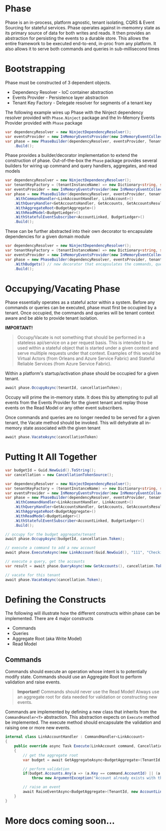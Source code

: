# Phase
Phase is an in-process, platform agnostic, tenant isolating, CQRS & Event Sourcing for stateful services. Phase operates against in-memomry state as its primary source of data for both writes and reads. It then provides an abstraction for persisting the events to a durable store. This allows the entire framework to be executed end-to-end, in-proc from any platform. It also allows it to serve both commands and queries in sub-millisecond times

# Bootstrapping
Phase must be constructed of 3 dependent objects.
- Dependency Resolver - IoC container abstraction
- Events Provider - Persistence layer abstraction
- Tenant Key Factory - Delegate resolver for segments of a tenant key


The following example wires up Phase with the Ninject dependency resolver provided with `Phase.Ninject` package and the In-Memory Events Provider provided with `Phase` package

```csharp
var dependencyResolver = new NinjectDependencyResolver();
var eventsProvider = new InMemoryEventsProvider(new InMemoryEventCollection(), TenantKeyFactory);
var phase = new PhaseBuilder(dependencyResolver, eventsProvider, TenantKeyFactory)
    .Build();
```

Phase provides a builder/decorator implementation to extend the construction of phase. Out-of-the-box the `Phase` package provides several builders for wiring up command and query handlers, aggregates, and read models

```csharp
var dependencyResolver = new NinjectDependencyResolver();
var tenantKeyFactory = (tenantInstanceName) => new Dictionary<string, string> { { "boardid", tenantInstanceName } };
var eventsProvider = new InMemoryEventsProvider(new InMemoryEventCollection(), tenantKeyFactory);
var phase = new PhaseBuilder(dependencyResolver, eventsProvider, tenantKeyFactory)
    .WithCommandHandler<LinkAccountHandler, LinkAccount>()
    .WithQueryHandler<GetAccountsHandler, GetAccounts, GetAccountsResult>()
    .WithAggregateRoot<BudgetAggregate>()
    .WithReadModel<BudgetLedger>()
    .WithStatefulEventSubscriber<AccountLinked, BudgetLedger>()
    .Build();
```

These can be further abstracted into their own decorator to encapsulate dependencies for a given domain module

```csharp
var dependencyResolver = new NinjectDependencyResolver();
var tenantKeyFactory = (tenantInstanceName) => new Dictionary<string, string> { { "boardid", tenantInstanceName } };
var eventsProvider = new InMemoryEventsProvider(new InMemoryEventCollection(), tenantKeyFactory);
var phase = new PhaseBuilder(dependencyResolver, eventsProvider, tenantKeyFactory)
    .WithBudgets() // new decorator that encapsulates the commands, queries, and models
    .Build();
```

# Occupying/Vacating Phase
Phase essentially operates as a stateful actor within a system. Before any commands or queries can be executed, phase must first be occupied by a tenant. Once occupied, the commands and queries will be tenant context aware and be able to provide tenant isolation.

**IMPORTANT!** 
> Occupy/Vacate is not something that should be performed in a stateless api/service on a per request basis. This is intended to be used within a stateful object that is started under a given context and serve mulitiple requests under that context. Examples of this would be Virtual Actors (from Orleans and Azure Service Fabric) and Stateful Reliable Services (from Azure Service Fabric).

Within a platform's startup/activation phase should be occupied for a given tenant. 

```csharp
await phase.OccupyAsync(tenantId, cancellationToken);
```

Occupy will prime the in-memory state. It does this by attempting to pull all events from the Events Provider for the givent tenant and replay those events on the Read Model or any other event subscribers.

Once commands and queries are no longer needed to be served for a given tenant, the Vacate method should be invoked. This will dehydrate all in-memory state associated with the given tenant

```csharp
await phase.VacateAsync(cancellationToken)
```

# Putting It All Together
```csharp
var budgetId = Guid.NewGuid().ToString();
var cancellation = new CancellationTokenSource();

var dependencyResolver = new NinjectDependencyResolver();
var tenantKeyFactory = (tenantInstanceName) => new Dictionary<string, string> { { "boardid", tenantInstanceName } };
var eventsProvider = new InMemoryEventsProvider(new InMemoryEventCollection(), tenantKeyFactory);
var phase = new PhaseBuilder(dependencyResolver, eventsProvider, tenantKeyFactory)
    .WithCommandHandler<LinkAccountHandler, LinkAccount>()
    .WithQueryHandler<GetAccountsHandler, GetAccounts, GetAccountsResult>()
    .WithAggregateRoot<BudgetAggregate>()
    .WithReadModel<BudgetLedger>()
    .WithStatefulEventSubscriber<AccountLinked, BudgetLedger>()
    .Build();

// occupy for the budget aggregate/tenant
await phase.OccupyAsync(budgetId, cancellation.Token);

// execute a command to add a new account
await phase.ExecuteAsync(new LinkAccount(Guid.NewGuid(), "111", "Checking"), cancellation.Token);

// execute a query, get the accounts
var result = await phase.QueryAsync(new GetAccounts(), cancellation.Token);

// vacate for this tenant
await phase.VacateAsync(cancellation.Token);
```

# Defining the Constructs
The following will illustrate how the different constructs within phase can be implemented. There are 4 major constructs
- Commands
- Queries
- Aggregate Root (aka Write Model)
- Read Model

## Commands
Commands should execute an operation whose intent is to potentially modify state. Commands should use an Aggregate Root to perform validation and raise events.

> **Important!**
> Commands should never use the Read Model! Always use an aggregate root for data needed for validation or constructing new events.

Commands are implemented by defining a new class that inherits from the `CommandHandler<T>` abstraction. This abstraction expects on `Execute` method be implemented. The execute method should encapsulate the validation and raising one or more new events.

```csharp
internal class LinkAccountHandler : CommandHandler<LinkAccount>
{
    public override async Task Execute(LinkAccount command, CancellationToken cancellationToken)
    {
        // get the aggregate root
        var budget = await GetAggregateAsync<BudgetAggregate>(TenantId, cancellationToken);

        // perform validation
        if(budget.Accounts.Any(a => (a.Key == command.AccountId) || (a.Value.Name == command.AccountNumber && a.Value.Number == command.AccountNumber)))
            throw new ArgumentException("Account already exists with the same name and number or id");

        // raise an event
        await RaiseEventAsync<BudgetAggregate>(TenantId, new AccountLinked(command.AccountId, command.AccountNumber, command.AccountName), cancellationToken);
    }
}
```

# More docs coming soon...
